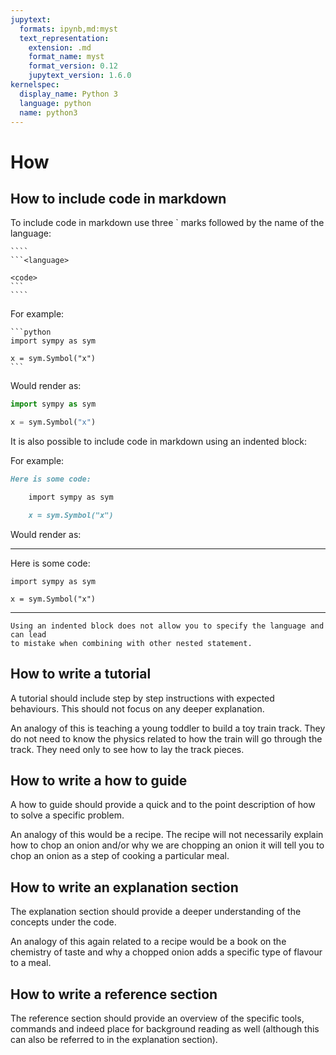 ```yaml
---
jupytext:
  formats: ipynb,md:myst
  text_representation:
    extension: .md
    format_name: myst
    format_version: 0.12
    jupytext_version: 1.6.0
kernelspec:
  display_name: Python 3
  language: python
  name: python3
---
```


# How

## How to include code in markdown

To include code in markdown use three ` marks followed by the name of the
language:

`````{tip}
````
```<language>

<code>
```
````
`````

For example:

````
```python
import sympy as sym

x = sym.Symbol("x")
```
````

Would render as:

```python
import sympy as sym

x = sym.Symbol("x")
```

It is also possible to include code in markdown using an indented block:

For example:

```md
Here is some code:

    import sympy as sym

    x = sym.Symbol("x")
```


Would render as:

---

Here is some code:

    import sympy as sym

    x = sym.Symbol("x")

---

```{attention}
Using an indented block does not allow you to specify the language and can lead
to mistake when combining with other nested statement.
```


## How to write a tutorial

A tutorial should include step by step instructions with expected behaviours.
This should not focus on any deeper explanation.

An analogy of this is teaching a young toddler to build a toy train
track. They do not need to know the physics related to how the train will go
through the track. They need only to see how to lay the track pieces.

## How to write a how to guide

A how to guide should provide a quick and to the point description of how to
solve a specific problem.

An analogy of this would be a recipe. The recipe will not necessarily explain
how to chop an onion and/or why we are chopping an onion it will tell you
to chop an onion as a step of cooking a particular meal.

## How to write an explanation section

The explanation section should provide a deeper understanding of the concepts
under the code.

An analogy of this again related to a recipe would be a book on the chemistry of
taste and why a chopped onion adds a specific type of flavour to a meal.

## How to write a reference section

The reference section should provide an overview of the specific tools, commands
and indeed place for background reading as well (although this can also be
referred to in the explanation section).
